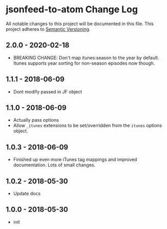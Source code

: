 # jsonfeed-to-atom Change Log
All notable changes to this project will be documented in this file.
This project adheres to [Semantic Versioning](http://semver.org/).

## 2.0.0 - 2020-02-18

* BREAKING CHANGE: Don't map itunes:season to the year by default.  Itunes supports year sorting for non-season episodes now though.

## 1.1.1 - 2018-06-09
* Dont modify passed in JF object

## 1.1.0 - 2018-06-09
* Actually pass options
* Allow `_itunes` extensions to be set/overridden from the `itunes` options object.

## 1.0.3 - 2018-06-09
* Finished up even more iTunes tag mappings and improved documentation.  Lots of small changes.

## 1.0.2 - 2018-05-30
* Update docs

## 1.0.0 - 2018-05-30
* init
